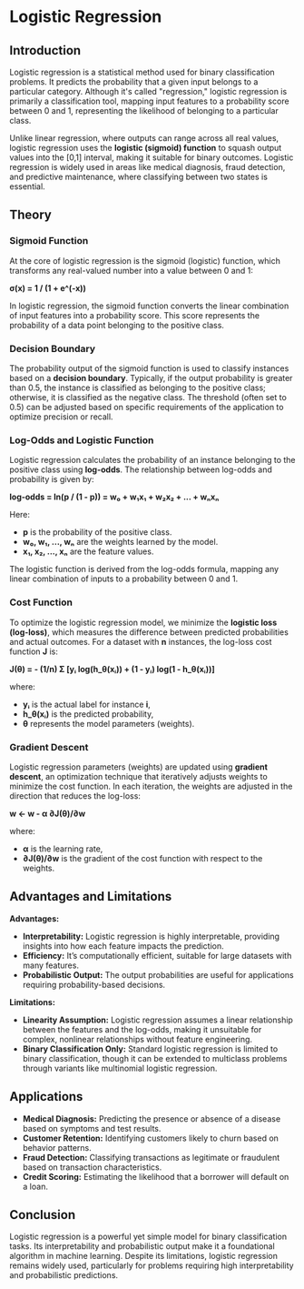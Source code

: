 # Logistic Regression

## Introduction

Logistic regression is a statistical method used for binary classification problems. It predicts the probability that a given input belongs to a particular category. Although it's called "regression," logistic regression is primarily a classification tool, mapping input features to a probability score between 0 and 1, representing the likelihood of belonging to a particular class.

Unlike linear regression, where outputs can range across all real values, logistic regression uses the **logistic (sigmoid) function** to squash output values into the [0,1] interval, making it suitable for binary outcomes. Logistic regression is widely used in areas like medical diagnosis, fraud detection, and predictive maintenance, where classifying between two states is essential.

## Theory

### Sigmoid Function

At the core of logistic regression is the sigmoid (logistic) function, which transforms any real-valued number into a value between 0 and 1:

**σ(x) = 1 / (1 + e^(-x))**

In logistic regression, the sigmoid function converts the linear combination of input features into a probability score. This score represents the probability of a data point belonging to the positive class.

### Decision Boundary

The probability output of the sigmoid function is used to classify instances based on a **decision boundary**. Typically, if the output probability is greater than 0.5, the instance is classified as belonging to the positive class; otherwise, it is classified as the negative class. The threshold (often set to 0.5) can be adjusted based on specific requirements of the application to optimize precision or recall.

### Log-Odds and Logistic Function

Logistic regression calculates the probability of an instance belonging to the positive class using **log-odds**. The relationship between log-odds and probability is given by:

**log-odds = ln(p / (1 - p)) = w₀ + w₁x₁ + w₂x₂ + ... + wₙxₙ**

Here:
- **p** is the probability of the positive class.
- **w₀, w₁, ..., wₙ** are the weights learned by the model.
- **x₁, x₂, ..., xₙ** are the feature values.

The logistic function is derived from the log-odds formula, mapping any linear combination of inputs to a probability between 0 and 1.

### Cost Function

To optimize the logistic regression model, we minimize the **logistic loss (log-loss)**, which measures the difference between predicted probabilities and actual outcomes. For a dataset with **n** instances, the log-loss cost function **J** is:

**J(θ) = - (1/n) Σ [yᵢ log(h_θ(xᵢ)) + (1 - yᵢ) log(1 - h_θ(xᵢ))]**

where:
- **yᵢ** is the actual label for instance **i**,
- **h_θ(xᵢ)** is the predicted probability,
- **θ** represents the model parameters (weights).

### Gradient Descent

Logistic regression parameters (weights) are updated using **gradient descent**, an optimization technique that iteratively adjusts weights to minimize the cost function. In each iteration, the weights are adjusted in the direction that reduces the log-loss:

**w ← w - α ∂J(θ)/∂w**

where:
- **α** is the learning rate,
- **∂J(θ)/∂w** is the gradient of the cost function with respect to the weights.

## Advantages and Limitations

**Advantages:**
- **Interpretability:** Logistic regression is highly interpretable, providing insights into how each feature impacts the prediction.
- **Efficiency:** It’s computationally efficient, suitable for large datasets with many features.
- **Probabilistic Output:** The output probabilities are useful for applications requiring probability-based decisions.

**Limitations:**
- **Linearity Assumption:** Logistic regression assumes a linear relationship between the features and the log-odds, making it unsuitable for complex, nonlinear relationships without feature engineering.
- **Binary Classification Only:** Standard logistic regression is limited to binary classification, though it can be extended to multiclass problems through variants like multinomial logistic regression.

## Applications

- **Medical Diagnosis:** Predicting the presence or absence of a disease based on symptoms and test results.
- **Customer Retention:** Identifying customers likely to churn based on behavior patterns.
- **Fraud Detection:** Classifying transactions as legitimate or fraudulent based on transaction characteristics.
- **Credit Scoring:** Estimating the likelihood that a borrower will default on a loan.

## Conclusion

Logistic regression is a powerful yet simple model for binary classification tasks. Its interpretability and probabilistic output make it a foundational algorithm in machine learning. Despite its limitations, logistic regression remains widely used, particularly for problems requiring high interpretability and probabilistic predictions.
